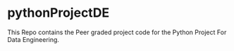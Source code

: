 # pythonProjectDE
This Repo contains the Peer graded project code for the Python Project For Data Engineering.
